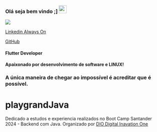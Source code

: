 ### Olá seja bem vindo ;]  <img src="https://media.giphy.com/media/hvRJCLFzcasrR4ia7z/giphy.gif" width="25px">
![](https://visitor-badge.glitch.me/badge?page_id=correiarangel)

[Linkedin Always On](https://www.linkedin.com/in/marcos-fabiano-correia-rangel/)

[GitHub](https://github.com/correiarangel) 

#### Flutter Developer
#### Apaixonado por desenvolvimento de software e LINUX!

### A única maneira de chegar ao impossível é acreditar que é possível.

# playgrandJava

   Dedicado a estudos e experiencia realizados no Boot Camp  Santander 2024 - Backend com Java. 
   Organizado por [DIO Digital Inavation One](https://www.dio.me)    

